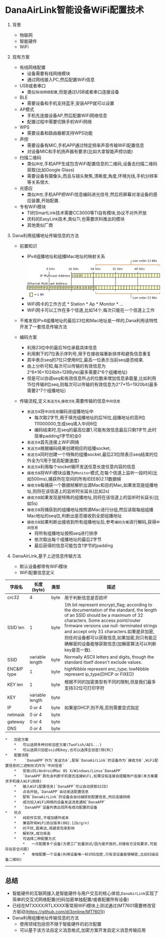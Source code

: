 #   DanaAirLink智能设备WiFi配置技术

1.  背景
    *   物联网
    *   智能硬件
    *   WiFi

2.  现有方案
    *   有线网络配置   
        *   设备需要有线网络模块
        *   通过网线接入PC,然后配置WiFi信息
    *   USB或者串口
        *   类似`有线网络配置`,但是通过USB或者串口连接设备
    *   BLE
        *   需要设备和手机支持蓝牙,安装APP就可以设置
    *   AP模式
        *   手机先连接设备AP,然后配置WiFi网络信息
        *   配置过程中需要切换手机WiFi网络
    *   WPS
        *   需要设备和路由器都支持WPS功能
    *   声控
        *   需要设备有MIC,手机APP通过特定频率声音传输WiFi配置信息
        *   对设备MIC和手机扬声器有要求(比如大拿智能声控功能)
    *   扫描二维码
        *   类似`声控`,手机APP生成包含WiFi配置信息的二维码,设备去扫描二维码获取(比如Google Glass)
        *   需要设备有摄像头,而且与镜头聚焦,清晰度,角度,环境光线,手机分辨率等关系很大.
    *   光感应
        *   类似`声控`,手机APP把WiFi信息编码进光信号,然后将屏幕对准设备的感应装置,开始配置.
    *   专有WiFi模块   
        *   TI的SmartLink技术需要CC3000等TI自有模块,协议不对外开放
        *   庆科的EasyLink技术,类似TI,也需要庆科推出的模块
        *   其他类似厂商

3.  Dana利用组播地址传输信息的方法
    *   前置知识
         *   IPv4组播地址和组播Mac地址的映射关系
         *   ![IPv4McasttoMac](./IPv4McasttoMac.png)
         *   WiFi网卡的工作方式
            *   Station
            *   Ap
            *   Monitor
            *   ...
         *  WiFi网卡可以工作在多个信道,比如14个,每次只能在一个信道上工作
         
    *   不难发现IPv4组播地址的最后23位和Mac地址是一样的,Dana利用该特性开发了一套信息传输方法
    *   编码方案
         *   利用23位中的最后16位承载具体信息
         *   利用剩下的7位表示序列号,用于在接收端重新排序和避免信息重复
         *   其中表示seq的7位只使用6位,最高一位表示当前seq是否结束.
         *   由上分析可知,每次可以传输的有效信息为2^6*16=1024bit=128Byte(最多需要2^6个组播地址)
         *   但是可以协调seq和有效信息所占的位数来增加信息承载量,比如利用15位传输8位seq,则每次可以传输的有效信息为2^7*15=1920bit(最多需要2^7个组播地址)
    *   传输流程,定义`发送方A`,`接收方B`,需要传输的信息`中间信息`
         *   `发送方A`将`中间信息`编码进组播地址中
              *   每次取2字节,用于填充组播地址的后16位,组播地址的高9位111000000,生成seq填入中间6位
              *   编码结束时,在seq的最高位置1,可能有效信息最后只剩1字节,此时简单padding1字节的全0
         *   `发送方A`首先连接上WiFi网络
         *   `发送方A`根据编码结果创建相应的组播socket,
         *   `发送方A`同时创建一个特殊的组播socket,最后23位除表示seq结束的位外全为1(用于提高配置速度)
         *   `发送方A`利用每个socket循环发送任意长度任意内容的信息
         *   `接收方B`将WiFi模块设置为`Monitor`模式,在每个信道上监听一段时间(比如500ms),捕获所在空间的所有IEEE802.11数据幀
         *   `接收方B`每捕获一个数据帧解析出源Mac和目的Mac,如果发现是组播地址,则将在该信道上的监听时长延长(比如2s)
         *   `接收方B`如果发现是特殊的组播地址,则将在该信道上的监听时长延长(比如5s)
         *   `接收方B`将捕获到的组播地址按照源Mac进行分组,然后读取每组组播Mac地址的seq位,判断出是否接收到全部组播地址
         *   `接收方B`如果判断出接收到所有组播地址后,参考`编码方案`进行解码,获得`中间信息`
               *    将所有组播地址按照seq进行排序
               *    依次取出每个组播地址的最后2字节
               *    最后获得的信息可能包含1字节的padding

4.  DanaAirLink,基于上述信息传输方法
    *   默认设备都带有WiFi模块
    *   WiFi配置信息定义
 >  
字段名 |长度(byte)|类型| 描述
---|---|---|---
crc32|4|byte|用于判断信息是否损坏
SSID len|1|byte|1th bit represent encrypt_flag; according to the documentation of the standard, the length of an SSID should be a maximum of 32 characters. Some access point/router firmware versions use null-terminated strings and accept only 31 characters.如果是非加密,则任何设备都可以获取信息,如果加密,则只有能正确解密的设备能够获取信息(加解密算法可以判断key是否一致). 
SSID|variable length|byte|Normally ASCII letters and digits, though the standard itself doesn't exclude values.
ENC&IP type|1|byte|highNibble represent enc_type; lowNibble represent ip_type(DHCP or FIXED)
KEY len|1|byte|根据不同的加密类型有不同的限制,但是我们最多支持32位可打印字符
KEY|variable length|byte|
IP|0 or 4|byte|如果是DHCP,则不用,否则需要显式指定
netmask|0 or 4|byte|
gateway|0 or 4|byte|
DNS|0 or 4|byte|


    *   加密方案
        *   可以选择多种对称加密方案(TwoFish/AES...)
        *   可以选择只加密ssid和key,也可以选择全加密(除CRC)
    *   配置流程
        *    `DanaAPP`作为`发送方A`,配有`DanaAirLink`的设备作为`接收方B`,WiFi配置信息的二进制形式作为`中间信息`
        *   安装iOS/AndroidMac OS X/Windows/Linux`DanaAPP`
        *   `DanaAPP`首先会判断手机是否连接WiFi,如果没有连接会提醒用户连接(本方案要求手机接入WiFi网络)
        *   输入WiFi配置信息(`DanaAPP`可以自动获取SSID)
        *   点击开始,`DanaAPP`自动发送配置信息
        *   配有`DanaAirLink`的设备会自动捕获到配置信息,然后连接网络
        *   成功加入WiFi网络的设备发送消息通知`DanaAPP`
        *   `DanaAPP`设备列表出现所有成功配置的设备
    *   优点
        *   纯软件实现,不增加硬件成本
        *   兼容所有WiFi协议版本(802.11b/g/n)
        *   抗干扰,距离远,规避丢包率影响
        *   解析快,成功率高
        *   可选择二种配置方式
            *   一次配置多个设备(方便工厂批量测试/因为是开放的,对接收方没有要求,可能存在安全问题)
            *   单独配置一个设备(利用设备唯一标识码加密,只有该设备能够解密,比如扫描设备二维码)
 
 
 
 
 
 
 ---      
##  总结

*   智能硬件的互联网接入是智能硬件与用户交互的核心体验,`DanaAirLink`实现了简单的交互式网络配置(扫码加密单独配置/或者配置所有设备)
*   已经在MTXXXX/RTLXXXX等常用WiFi模块上测试通过(MT7601需要修改官方驱动(https://github.com/di3online/MT7601))
*   Dana利用组播地址传输信息的方法 
    *   使用领域包括但不限于智能硬件的初次配置
    *   可以基于该方法自定义消息格式,加密方案开发自定义消息传输应用
